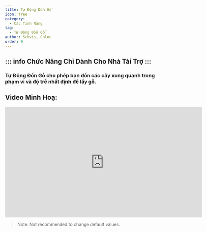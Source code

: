 ```yaml
---
title: Tự Động Đốn Gỗ
icon: tree
category:
  - Các Tính Năng
tag:
  - Tự Động Đốn Gỗ
author: Schvis, Chloe
order: 9
---
```

::: info Chức Năng Chỉ Dành Cho Nhà Tài Trợ
:::
---
### Tự Động Đốn Gỗ cho phép bạn đốn các cây xung quanh trong phạm vi và độ trễ nhất định để lấy gỗ.

## Video Minh Hoạ:

<div class="iframe-container"><iframe width="640" height="360" src="https://www.youtube.com/embed/v95_NOxc4do?list=PL5eI1Tb64p56g27qfYk7VuFTz4FK6YrKa" title="Korepi - Auto Tree Farm" frameborder="0" allow="accelerometer; autoplay; clipboard-write; encrypted-media; gyroscope; picture-in-picture; web-share" allowfullscreen></iframe></div>

> Note: Not recommended to change default values.
